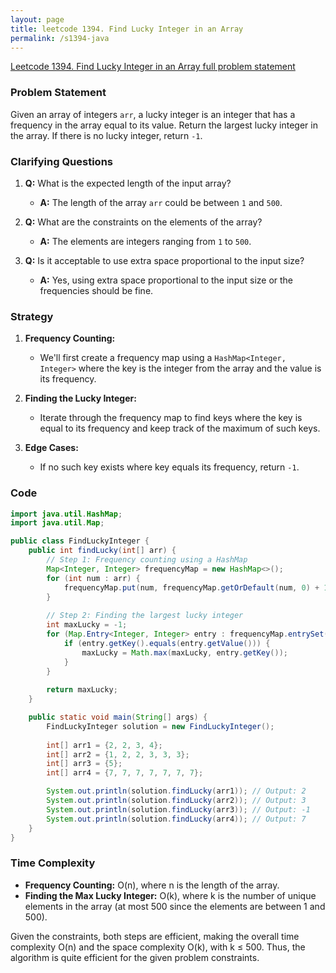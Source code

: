 ```yaml
---
layout: page
title: leetcode 1394. Find Lucky Integer in an Array
permalink: /s1394-java
---
```

[Leetcode 1394. Find Lucky Integer in an Array full problem statement](https://algoadvance.github.io/algoadvance/l1394)
### Problem Statement

Given an array of integers `arr`, a lucky integer is an integer that has a frequency in the array equal to its value. Return the largest lucky integer in the array. If there is no lucky integer, return `-1`.

### Clarifying Questions

1. **Q:** What is the expected length of the input array?
   - **A:** The length of the array `arr` could be between `1` and `500`.
   
2. **Q:** What are the constraints on the elements of the array?
   - **A:** The elements are integers ranging from `1` to `500`.

3. **Q:** Is it acceptable to use extra space proportional to the input size?
   - **A:** Yes, using extra space proportional to the input size or the frequencies should be fine.

### Strategy

1. **Frequency Counting:**
   - We'll first create a frequency map using a `HashMap<Integer, Integer>` where the key is the integer from the array and the value is its frequency.

2. **Finding the Lucky Integer:**
   - Iterate through the frequency map to find keys where the key is equal to its frequency and keep track of the maximum of such keys.

3. **Edge Cases:**
   - If no such key exists where key equals its frequency, return `-1`.

### Code

```java
import java.util.HashMap;
import java.util.Map;

public class FindLuckyInteger {
    public int findLucky(int[] arr) {
        // Step 1: Frequency counting using a HashMap
        Map<Integer, Integer> frequencyMap = new HashMap<>();
        for (int num : arr) {
            frequencyMap.put(num, frequencyMap.getOrDefault(num, 0) + 1);
        }
        
        // Step 2: Finding the largest lucky integer
        int maxLucky = -1;
        for (Map.Entry<Integer, Integer> entry : frequencyMap.entrySet()) {
            if (entry.getKey().equals(entry.getValue())) {
                maxLucky = Math.max(maxLucky, entry.getKey());
            }
        }
        
        return maxLucky;
    }

    public static void main(String[] args) {
        FindLuckyInteger solution = new FindLuckyInteger();
        
        int[] arr1 = {2, 2, 3, 4};
        int[] arr2 = {1, 2, 2, 3, 3, 3};
        int[] arr3 = {5};
        int[] arr4 = {7, 7, 7, 7, 7, 7, 7};

        System.out.println(solution.findLucky(arr1)); // Output: 2
        System.out.println(solution.findLucky(arr2)); // Output: 3
        System.out.println(solution.findLucky(arr3)); // Output: -1
        System.out.println(solution.findLucky(arr4)); // Output: 7
    }
}
```

### Time Complexity

- **Frequency Counting:** O(n), where n is the length of the array.
- **Finding the Max Lucky Integer:** O(k), where k is the number of unique elements in the array (at most 500 since the elements are between 1 and 500).

Given the constraints, both steps are efficient, making the overall time complexity O(n) and the space complexity O(k), with k ≤ 500. Thus, the algorithm is quite efficient for the given problem constraints.